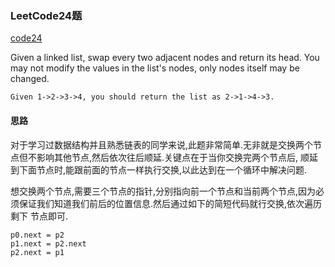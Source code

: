 ### LeetCode24题

[code24](/LeetCode_LinkedList/SwapNodes.py)

Given a linked list, swap every two adjacent nodes and return its head.
You may not modify the values in the list's nodes, only nodes itself may be changed.
```
Given 1->2->3->4, you should return the list as 2->1->4->3.
```
#### 思路

对于学习过数据结构并且熟悉链表的同学来说,此题非常简单.无非就是交换两个节点但不影响其他节点,然后依次往后顺延.关键点在于当你交换完两个节点后,
顺延到下面节点时,能跟前面的节点一样执行交换,以此达到在一个循环中解决问题.

想交换两个节点,需要三个节点的指针,分别指向前一个节点和当前两个节点,因为必须保证我们知道我们前后的位置信息.然后通过如下的简短代码就行交换,依次遍历剩下
节点即可.
```
p0.next = p2
p1.next = p2.next
p2.next = p1
```

